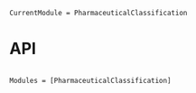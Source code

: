 ```@meta
CurrentModule = PharmaceuticalClassification
```

# API

```@index
```

```@autodocs
Modules = [PharmaceuticalClassification]
```
